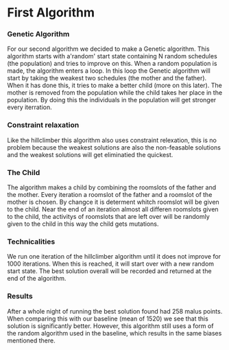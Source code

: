 # First Algorithm

### Genetic Algorithm

For our second algorithm we decided to make a Genetic algorithm. This algorithm starts with a'random' start state containing N random schedules (the population) and tries to improve on this. When a random population is made, the algorithm enters a loop. In this loop the Genetic algorithm will start by taking the weakest two schedules (the mother and the father). When it has done this, it tries to make a better child (more on this later). The mother is removed from the population while the child takes her place in the population. By doing this the individuals in the population will get stronger every iterration.

### Constraint relaxation

Like the hillclimber this algorithm also uses constraint relexation, this is no problem because the weakest solutions are also the non-feasable solutions and the weakest solutions will get eliminatied the quickest.

### The Child

The algorithm makes a child by combining the roomslots of the father and the mother. Every iteration a roomslot of the father and a roomslot of the mother is chosen. By changce it is determent whitch roomslot will be given to the child. Near the end of an iteration almost all differen roomslots given to the child, the activitys of roomslots that are left over will be randomly given to the child in this way the child gets mutations.

### Technicalities

We run one iteration of the hillclimber algorithm until it does not improve for 1000 iterations. When this is reached, it will start over with a new random start state. The best solution overall will be recorded and returned at the end of the algorithm.

### Results

After a whole night of running the best solution found had 258 malus points. When comparing this with our baseline (mean of 1520) we see that this solution is significantly better. However, this algorithm still uses a form of the random algorithm used in the baseline, which results in the same biases mentioned there.